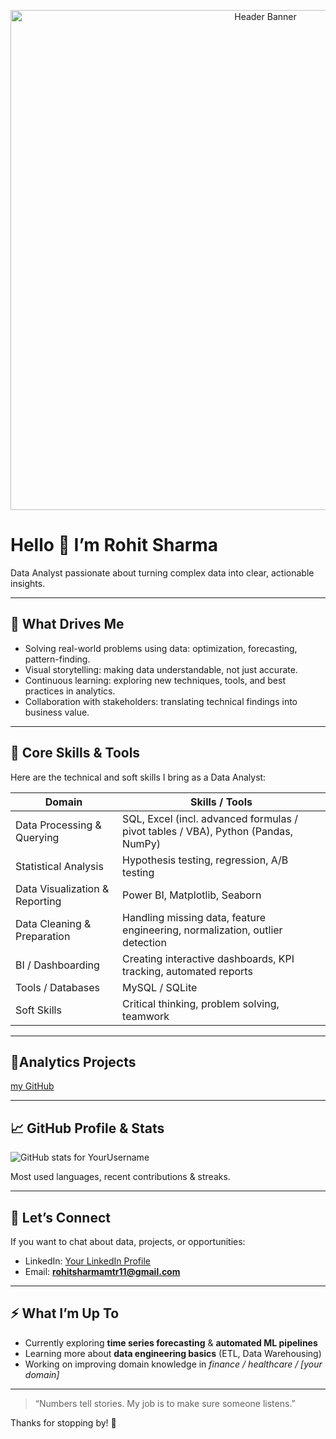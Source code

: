 <!-- Header image -->
<p align="center">
  <img src="YOUR_HEADER_IMAGE_URL" alt="Header Banner" width="800"/>
</p>

# Hello 👋 I’m Rohit Sharma

Data Analyst passionate about turning complex data into clear, actionable insights.

---

## 🎯 What Drives Me

- Solving real-world problems using data: optimization, forecasting, pattern-finding.  
- Visual storytelling: making data understandable, not just accurate.  
- Continuous learning: exploring new techniques, tools, and best practices in analytics.  
- Collaboration with stakeholders: translating technical findings into business value.

---

## 🔧 Core Skills & Tools

Here are the technical and soft skills I bring as a Data Analyst:

| Domain                 | Skills / Tools                                                                 |
|------------------------|--------------------------------------------------------------------------------|
| Data Processing & Querying | SQL, Excel (incl. advanced formulas / pivot tables / VBA), Python (Pandas, NumPy) |
| Statistical Analysis     | Hypothesis testing, regression, A/B testing                                   |
| Data Visualization & Reporting | Power BI, Matplotlib, Seaborn                                  |
| Data Cleaning & Preparation | Handling missing data, feature engineering, normalization, outlier detection |
| BI / Dashboarding        | Creating interactive dashboards, KPI tracking, automated reports             |
| Tools / Databases        | MySQL / SQLite                               |
| Soft Skills              | Critical thinking, problem solving, teamwork |

---

## 🧪Analytics Projects

[my GitHub](https://github.com/Rohitsharma-11/Rohitsharma-11)

---

## 📈 GitHub Profile & Stats

![GitHub stats for YourUsername](https://github-readme-stats.vercel.app/api?username=Rohitsharma-11&show_icons=true&theme=radical)

Most used languages, recent contributions & streaks.

---

## 🤝 Let’s Connect

If you want to chat about data, projects, or opportunities:

- LinkedIn: [Your LinkedIn Profile](https://www.linkedin.com/in/rohit-sharma-61056737a/)  
- Email: **rohitsharmamtr11@gmail.com**  

---

## ⚡ What I’m Up To

- Currently exploring **time series forecasting** & **automated ML pipelines**  
- Learning more about **data engineering basics** (ETL, Data Warehousing)  
- Working on improving domain knowledge in *finance / healthcare / [your domain]*  

---

> “Numbers tell stories. My job is to make sure someone listens.”  

Thanks for stopping by! 🙏  
